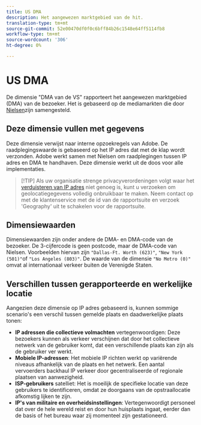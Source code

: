 ```yaml
---
title: US DMA
description: Het aangewezen marktgebied van de hit.
translation-type: tm+mt
source-git-commit: 52e00470df0f0c6bff84b26c1548e64ff5114fb8
workflow-type: tm+mt
source-wordcount: '306'
ht-degree: 0%

---
```



# US DMA

De dimensie &quot;DMA van de VS&quot; rapporteert het aangewezen marktgebied (DMA) van de bezoeker. Het is gebaseerd op de mediamarkten die door [Nielsen](https://www.nielsen.com/us/en/intl-campaigns/dma-maps/)zijn samengesteld.

## Deze dimensie vullen met gegevens

Deze dimensie verwijst naar interne opzoekregels van Adobe. De raadplegingswaarde is gebaseerd op het IP adres dat met de klap wordt verzonden. Adobe werkt samen met Nielsen om raadplegingen tussen IP adres en DMA te handhaven. Deze dimensie werkt uit de doos voor alle implementaties.

> [!TIP] Als uw organisatie strenge privacyverordeningen volgt waar het [verduisteren van IP adres](/help/admin/admin/general-acct-settings-admin.md) niet genoeg is, kunt u verzoeken om geolocatiegegevens volledig onbruikbaar te maken. Neem contact op met de klantenservice met de id van de rapportsuite en verzoek &#39;Geography&#39; uit te schakelen voor de rapportsuite.

## Dimensiewaarden

Dimensiewaarden zijn onder andere de DMA- en DMA-code van de bezoeker. De 3-cijfercode is geen postcode, maar de DMA-code van Nielsen. Voorbeelden hiervan zijn `"Dallas-Ft. Worth (623)"`, `"New York (501)"`of `"Los Angeles (803)"`. De waarde van de dimensie `"No Metro (0)"` omvat al internationaal verkeer buiten de Verenigde Staten.

## Verschillen tussen gerapporteerde en werkelijke locatie

Aangezien deze dimensie op IP adres gebaseerd is, kunnen sommige scenario&#39;s een verschil tussen gemelde plaats en daadwerkelijke plaats tonen:

* **IP adressen die collectieve volmachten** vertegenwoordigen: Deze bezoekers kunnen als verkeer verschijnen dat door het collectieve netwerk van de gebruiker komt, dat een verschillende plaats kan zijn als de gebruiker ver werkt.
* **Mobiele IP-adressen**: Het mobiele IP richten werkt op variërende niveaus afhankelijk van de plaats en het netwerk. Een aantal vervoerders backhaul IP verkeer door gecentraliseerde of regionale plaatsen van aanwezigheid.
* **ISP-gebruikers** satelliet: Het is moeilijk de specifieke locatie van deze gebruikers te identificeren, omdat ze doorgaans van de opstraallocatie afkomstig lijken te zijn.
* **IP&#39;s van militaire en overheidsinstellingen**: Vertegenwoordigt personeel dat over de hele wereld reist en door hun huisplaats ingaat, eerder dan de basis of het bureau waar zij momenteel zijn gestationeerd.
